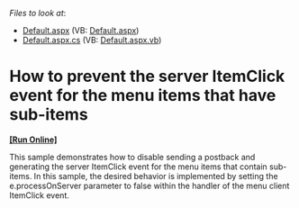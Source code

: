 <!-- default file list -->
*Files to look at*:

* [Default.aspx](./CS/WebSite/Default.aspx) (VB: [Default.aspx](./VB/WebSite/Default.aspx))
* [Default.aspx.cs](./CS/WebSite/Default.aspx.cs) (VB: [Default.aspx.vb](./VB/WebSite/Default.aspx.vb))
<!-- default file list end -->
# How to prevent the server ItemClick event for the menu items that have sub-items
<!-- run online -->
**[[Run Online]](https://codecentral.devexpress.com/e1111/)**
<!-- run online end -->


<p>This sample demonstrates how to disable sending a postback and generating the server ItemClick event for the menu items that contain sub-items. In this sample, the desired behavior is implemented by setting the e.processOnServer parameter to false within the handler of the menu client ItemClick event.</p>

<br/>


